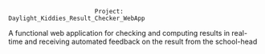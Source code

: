                             Project:     Daylight_Kiddies_Result_Checker_WebApp 
A functional web application for checking and computing results in real-time and receiving automated feedback on the result from the school-head

